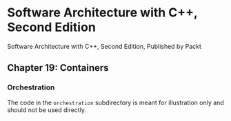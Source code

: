 # Software Architecture with C++, Second Edition

Software Architecture with C++, Second Edition, Published by Packt

## Chapter 19: Containers

### Orchestration

The code in the `orchestration` subdirectory is meant for illustration only and should not be used directly.
